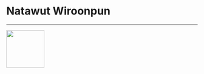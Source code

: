 <h1>Natawut  Wiroonpun</h1>
<hr/>
<img style="width:100px" src="https://www.facebook.com/photo.php?fbid=2256067921385852&set=a.1449087025417283&type=3&theater">